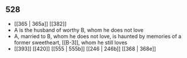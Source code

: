 ## 528
- [[365 | 365a]] [[382]] 
- A is the husband of worthy B, whom he does not love
- A, married to B, whom he does not love, is haunted by memories of a former sweetheart, [[B-3]], whom he still loves
- [[393]] [[420]] [[555 | 555b]] [[246 | 246b]] [[368 | 368e]] 

